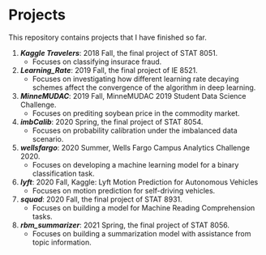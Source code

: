 # Projects

This repository contains projects that I have finished so far.
1. *__Kaggle Travelers__*: 2018 Fall, the final project of STAT 8051.
   - Focuses on classifying insurace fraud.
2. *__Learning_Rate__*: 2019 Fall, the final project of IE 8521.
   - Focuses on investigating how different learning rate decaying schemes affect the convergence of the algorithm in deep learning.
3. *__MinneMUDAC__*: 2019 Fall, MinneMUDAC 2019 Student Data Science Challenge.
   - Focuses on prediting soybean price in the commodity market.
4. *__imbCalib__*: 2020 Spring, the final project of STAT 8054.
   - Focuses on probability calibration under the imbalanced data scenario.
5. *__wellsfargo__*: 2020 Summer, Wells Fargo Campus Analytics Challenge 2020.
   - Focuses on developing a machine learning model for a binary classification task.
6. *__lyft__*: 2020 Fall, Kaggle: Lyft Motion Prediction for Autonomous Vehicles
   - Focuses on motion prediction for self-driving vehicles.
7. *__squad__*: 2020 Fall, the final project of STAT 8931.
   - Focuses on building a model for Machine Reading Comprehension tasks.
8. *__rbm_summarizer__*: 2021 Spring, the final project of STAT 8056.
   - Focuses on building a summarization model with assistance from topic information.